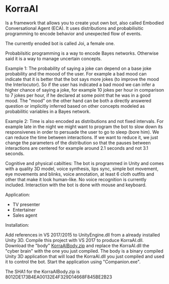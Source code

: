 # KorraAI

Is a framework that allows you to create yout own bot, also called Embodied Conversational Agent (ECA). It uses distributions and probabilisitic programming to encode behavior and unexpected flow of events.

The currently enoded bot is called Joi, a female one. 

Probabilsitic programming is a way to encode Bayes networks. Otherwise said it is a way to manage uncertain concepts. 

Example 1: 
The probability of saying a joke can depend on a base joke probability and the moood of the user. For example a bad mood can indicate that it is better that the bot says more jokes (to improve the mood the Interlocutor). So if the user has indicated a bad mood we can infer a higher chance of saying a joke, for example 10 jokes per hour in comparison to 7 jokes per hour, if he declared at some point that he was in a good mood. The "mood" on the other hand can be both a directly answered question or implicitly inferred based on other concepts modeled as probabilitic variables in a Bayes network.

Example 2:
Time is also encoded as distributions and not fixed intervals. For example late in the night we might want to program the bot to slow down its responsivenes in order to persuade the user to go to sleep (bore him). We can reduce the time between interactions. If we want to reduce it, we just change the parameters of the distribution so that the pauses between interactions are centered for example around 2.1 seconds and not 3.1 seconds.

Cognitive and physical cabilties:
The bot is programmed in Unity and comes with a quality 3D model, voice synthesis, lips sync, simple bot movement, eye movements and blinks, voice annotation, at least 6 cloth outfits and other that make it look human-like. No voice recognition is currently included. Interaction with the bot is done with mouse and keyboard.

Application:
- TV presenter
- Entertainer
- Sales agent

Installation:

Add references in VS 2017/2015 to UnityEngine.dll from a already installed Unity 3D. Compile this project with VS 2017 to produce KorraAI.dll. Download the "body" [KorraAIBody.zip](https://1drv.ms/u/s!AsoOXKPKfQ6FgcpyvB30Zeb7aBTzJQ) and replace the KorraAI.dll the "cyber brain" with the one you just compiled. The body is a binary compiled Unity 3D application that will load the KorraAI.dll you just compiled and used it to control the bot. Start the application using "Companion.exe". 

The SHA1 for the KorraAIBody.zip is 8012DE173B4EA00132E4F329D14668F845BE2B23
